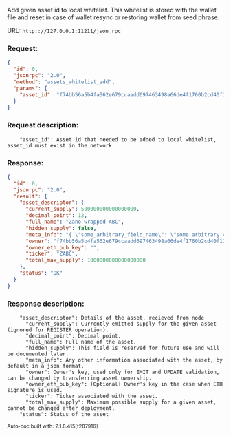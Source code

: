 Add given asset id to local whitelist. This whitelist is stored with the wallet file and reset in case of wallet resync or restoring wallet from seed phrase.

URL: ```http:://127.0.0.1:11211/json_rpc```
### Request: 
```json
{
  "id": 0,
  "jsonrpc": "2.0",
  "method": "assets_whitelist_add",
  "params": {
    "asset_id": "f74bb56a5b4fa562e679ccaadd697463498a66de4f1760b2cd40f11c3a00a7a8"
  }
}
```
### Request description: 
```
    "asset_id": Asset id that needed to be added to local whitelist, asset_id must exist in the network

```
### Response: 
```json
{
  "id": 0,
  "jsonrpc": "2.0",
  "result": {
    "asset_descriptor": {
      "current_supply": 500000000000000000,
      "decimal_point": 12,
      "full_name": "Zano wrapped ABC",
      "hidden_supply": false,
      "meta_info": "{ \"some_arbitrary_field_name\": \"some arbitrary value\"}",
      "owner": "f74bb56a5b4fa562e679ccaadd697463498a66de4f1760b2cd40f11c3a00a7a8",
      "owner_eth_pub_key": "",
      "ticker": "ZABC",
      "total_max_supply": 1000000000000000000
    },
    "status": "OK"
  }
}
```
### Response description: 
```
    "asset_descriptor": Details of the asset, recieved from node
      "current_supply": Currently emitted supply for the given asset (ignored for REGISTER operation).
      "decimal_point": Decimal point.
      "full_name": Full name of the asset.
      "hidden_supply": This field is reserved for future use and will be documented later.
      "meta_info": Any other information associated with the asset, by default in a json format.
      "owner": Owner's key, used only for EMIT and UPDATE validation, can be changed by transferring asset ownership.
      "owner_eth_pub_key": [Optional] Owner's key in the case when ETH signature is used.
      "ticker": Ticker associated with the asset.
      "total_max_supply": Maximum possible supply for a given asset, cannot be changed after deployment.
    "status": Status of the asset

```
<sub>Auto-doc built with: 2.1.8.415[f287916]</sub>